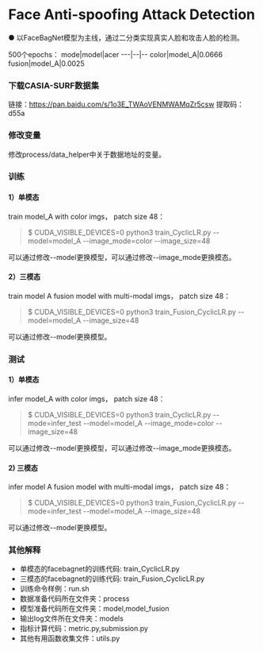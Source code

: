 # Face Anti-spoofing Attack Detection
● 以FaceBagNet模型为主线，通过二分类实现真实人脸和攻击人脸的检测。

500个epochs：
mode|model|acer
---|--|--
color|model_A|0.0666
fusion|model_A|0.0025

### 下载CASIA-SURF数据集
链接：https://pan.baidu.com/s/1o3E_TWAoVENMWAMqZr5csw  提取码：d55a  

### 修改变量
修改process/data_helper中关于数据地址的变量。

### 训练
#### 1）单模态
train model_A with color imgs， patch size 48：  
> $ CUDA_VISIBLE_DEVICES=0 python3 train_CyclicLR.py --model=model_A --image_mode=color --image_size=48  

可以通过修改--model更换模型，可以通过修改--image_mode更换模态。
#### 2）三模态 
train model A fusion model with multi-modal imgs， patch size 48：  
> $ CUDA_VISIBLE_DEVICES=0 python3 train_Fusion_CyclicLR.py --model=model_A --image_size=48  

可以通过修改--model更换模型。

### 测试
#### 1）单模态
infer model_A with color imgs， patch size 48：  
> $ CUDA_VISIBLE_DEVICES=0 python3 train_CyclicLR.py --mode=infer_test --model=model_A --image_mode=color --image_size=48  


可以通过修改--model更换模型，可以通过修改--image_mode更换模态。
#### 2) 三模态
infer model A fusion model with multi-modal imgs， patch size 48： 
> $ CUDA_VISIBLE_DEVICES=0 python3 train_Fusion_CyclicLR.py --mode=infer_test --model=model_A --image_size=48  

可以通过修改--model更换模型。

### 其他解释
 -  单模态的facebagnet的训练代码: train_CyclicLR.py   
 -  三模态的facebagnet的训练代码: train_Fusion_CyclicLR.py  
 -  训练命令样例：run.sh
 -  数据准备代码所在文件夹：process  
 -  模型准备代码所在文件夹：model,model_fusion   
 -  输出log文件所在文件夹：models  
 -  指标计算代码：metric.py,submission.py  
 -  其他有用函数收集文件：utils.py  

